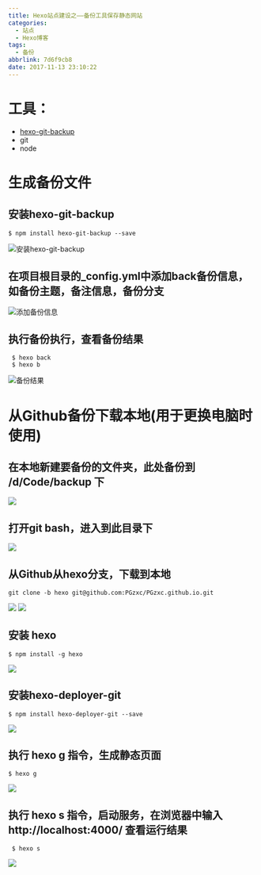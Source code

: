 ```yaml
---
title: Hexo站点建设之——备份工具保存静态网站
categories:
  - 站点
  - Hexo博客
tags:
  - 备份
abbrlink: 7d6f9cb8
date: 2017-11-13 23:10:22
---
```



# 工具：  

- [hexo-git-backup][1]
- git
- node

# 生成备份文件 

## 安装hexo-git-backup  
 <!--more-->
	$ npm install hexo-git-backup --save 
![安装hexo-git-backup][2]

##  在项目根目录的_config.yml中添加back备份信息，如备份主题，备注信息，备份分支  
![添加备份信息][3]

## 执行备份执行，查看备份结果

	 $ hexo back   
     $ hexo b         

![备份结果][4]


# 从Github备份下载本地(用于更换电脑时使用)

##  在本地新建要备份的文件夹，此处备份到 /d/Code/backup 下
![][5]  

## 打开git bash，进入到此目录下  
![][6]

## 从Github从hexo分支，下载到本地  

	git clone -b hexo git@github.com:PGzxc/PGzxc.github.io.git    

![][7]
![][8]

## 安装 hexo  

	$ npm install -g hexo
![][9]	

## 安装hexo-deployer-git

	$ npm install hexo-deployer-git --save  

![][10]
	 
## 执行 hexo g 指令，生成静态页面  

	$ hexo g

![][11]

## 执行 hexo s 指令，启动服务，在浏览器中输入http://localhost:4000/ 查看运行结果

	 $ hexo s  
![][12]




[1]: https://github.com/coneycode/hexo-git-backup
[2]: https://fastly.jsdelivr.net/gh/PGzxc/CDN@master/blog-image/hexo-install-git-backup.png
[3]: https://fastly.jsdelivr.net/gh/PGzxc/CDN@master/blog-image/hexo-add-backup-info.png
[4]: https://fastly.jsdelivr.net/gh/PGzxc/CDN@master/blog-image/hexo-branches.png
[5]: https://fastly.jsdelivr.net/gh/PGzxc/CDN@master/blog-image/hexo-back-folder.png
[6]: https://fastly.jsdelivr.net/gh/PGzxc/CDN@master/blog-image/hexo-backup-git-bash.png
[7]: https://fastly.jsdelivr.net/gh/PGzxc/CDN@master/blog-image/hexo-git-clone.png
[8]: https://fastly.jsdelivr.net/gh/PGzxc/CDN@master/blog-image/hexo-git-clone-local.png
[9]: https://fastly.jsdelivr.net/gh/PGzxc/CDN@master/blog-image/hexo-install-hexo-g.png
[10]: https://fastly.jsdelivr.net/gh/PGzxc/CDN@master/blog-image/hexo-install-hexo-deplyer-git.png
[11]: https://fastly.jsdelivr.net/gh/PGzxc/CDN@master/blog-image/hexo-backup-hexo-g.png
[12]: https://fastly.jsdelivr.net/gh/PGzxc/CDN@master/blog-image/hexo-localhost-4000.png